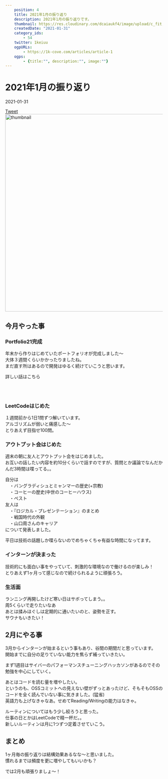 ```yaml
---
    position: 4
    title: 2021年1月の振り返り
    description: 2021年1月の振り返りです。
    thumbnail: https://res.cloudinary.com/dcaiaukf4/image/upload/c_fit,co_rgb:333,l_text:Sawarabi%20Gothic_53_bold_start:2021%25E5%25B9%25B41%25E6%259C%2588%25E3%2581%25AE%25E6%258C%25AF%25E3%2582%258A%25E8%25BF%2594%25E3%2582%258A,w_1000/v1621601547/ogp_b3ezfg.jpg
    createdDate: "2021-01-31"
    category_ids: 
        - 54
    twitter: 1keiuu
    ogpURLs: 
        - https://1k-cove.com/articles/article-1
    ogps: 
        - {title:"", description:"", image:""}
---
```

# 2021年1月の振り返り

<div class="info">
    <div class="info__inner">
        <categorychips :chips="categories"></categorychips>
        <div class="created-date">
            <Icon iconName="calendar"></Icon>
            <p>2021-01-31</p>
        </div>
    </div>
    <div class="reading-time --sp">
        <Icon  iconName="clock"></Icon>
        <p id="readingTimeSp"></p>
    </div>
        <div class="sns-link__group">
        <a href="https://twitter.com/share?ref_src=twsrc%5Etfw" class="twitter-share-button" data-size="large" data-via="1keiuu" data-related="" data-show-count="false">Tweet</a><script defer src="https://platform.twitter.com/widgets.js" charset="utf-8"></script>
    </div>
</div>

<div class="thumbnail__wrapper">
    <img width="1200px" height="630px" src="https://storage.googleapis.com/portfolio21-56e7e.appspot.com/ogp/files/article-4.png?authuser=1" class="thumbnail" alt="thumbnail" >
</div>

## 今月やった事  

### Portfolio21完成  
年末から作りはじめていたポートフォリオが完成しました〜  
大体３週間くらいかかったりましたね。  
まだ直す所はあるので開発はゆるく続けていこうと思います。  

詳しい話はこちら

<ogp-card :ogpindex="0" :ogps="ogps"></ogp-card>  
<br/>  

### LeetCodeはじめた  
１週間前から1日1問ずつ解いています。  
アルゴリズムが弱いと痛感した〜  
とりあえず目指せ100問。  

### アウトプット会はじめた
週末の朝に友人とアウトプット会をはじめました。  
お互いの話したい内容を約10分くらいで話すのですが、質問とか議論でなんだかんだ3時間は喋ってる。。  

自分は  
　・バングラディシュとミャンマーの歴史(+宗教)  
　・コーヒーの歴史(中世のコーヒーハウス)  
　・ペスト    
友人は  
　・『ロジカル・プレゼンテーション』のまとめ  
　・戦国時代の外観  
　・山口周さんのキャリア  
について発表しました。  

平日は技術の話題しか喋らないのでめちゃくちゃ有益な時間になってます。  

### インターンが決まった  
技術的にも面白い事をやっていて、刺激的な環境なので働けるのが楽しみ！  
とりあえず1ヶ月って感じなので続けられるように頑張ろう。  

### 生活面  
ランニング再開したけど寒い日はサボってしまう。。    
周5くらいで走りたいなあ    
あとは揉みほぐしは定期的に通いたいのと、姿勢を正す。  
サウナもいきたい！

## 2月にやる事  

3月からインターンが始まるという事もあり、谷間の期間だと思っています。  
開始までに自分の足りていない能力を焦らず補っていきたい。  
  
まず1週目はサイバーのパフォーマンスチューニングハッカソンがあるのでその勉強を中心にしていく。  

あとはコードを読む量を増やしたい。  
というのも、OSSコミットへの見えない壁がずっとあったけど、そもそもOSSのコードを全く読んでいない事に気きました。(猛省)  
英語力も上げなきゃなあ。せめてReading/Writingの能力はなきゃ。  

ルーティンについてはもう少し絞ろうと思った。  
仕事の日とかはLeetCodeで精一杯だ。。    
新しいルーティンは月に1つずつ定着させていこう。    

## まとめ
1ヶ月毎の振り返りは結構効果あるなな〜と思いました。  
慣れるまでは頻度を更に増やしてもいいかも？  
  
では2月も頑張りましょ〜！
